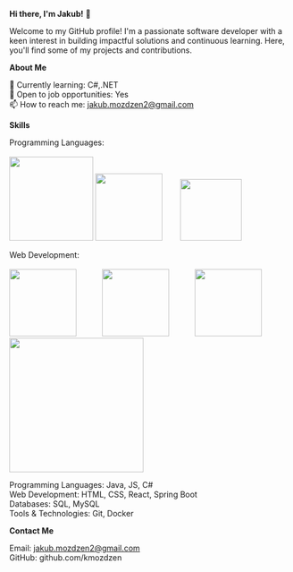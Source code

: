**Hi there, I'm Jakub!** 👋

Welcome to my GitHub profile! I'm a passionate software developer with a keen interest in building impactful solutions and continuous learning. Here, you'll find some of my projects and contributions.

**About Me**

🌱 Currently learning: C#,.NET<br>
💼 Open to job opportunities: Yes<br>
📫 How to reach me: jakub.mozdzen2@gmail.com<br>

**Skills**

Programming Languages: <br> <br>
<img src="https://github.com/user-attachments/assets/6355ff08-0a71-4a21-a154-33e2742621f4" width="150" />
<img src="https://github.com/user-attachments/assets/dbc69911-888b-4e16-8a56-f8b37f73a9f0" width="120" />&emsp;&emsp;
<img src="https://github.com/user-attachments/assets/df0f060b-292f-432b-8153-9f78f3868dea" width="110" />

Web Development: <br><br>
<img src="https://github.com/user-attachments/assets/f955d5a9-2fd0-40af-bc9f-57743d7416f7" width="120" />&emsp;&emsp;&emsp;
<img src="https://github.com/user-attachments/assets/1d2deeb0-d97e-4846-a5b6-f8e707657559" width="120" />&emsp;&emsp;&emsp;
<img src="https://github.com/user-attachments/assets/fda6d995-424e-4251-968c-982e2fe9dc30" width="120" />
<img src="https://github.com/user-attachments/assets/4401848a-9468-4d4d-8c67-76d73dc631d5" width="240" />


Programming Languages: Java, JS, C#<br>
Web Development: HTML, CSS, React, Spring Boot<br>
Databases: SQL, MySQL<br>
Tools & Technologies: Git, Docker<br>

**Contact Me**

Email: jakub.mozdzen2@gmail.com<br>
GitHub: github.com/kmozdzen<br>

